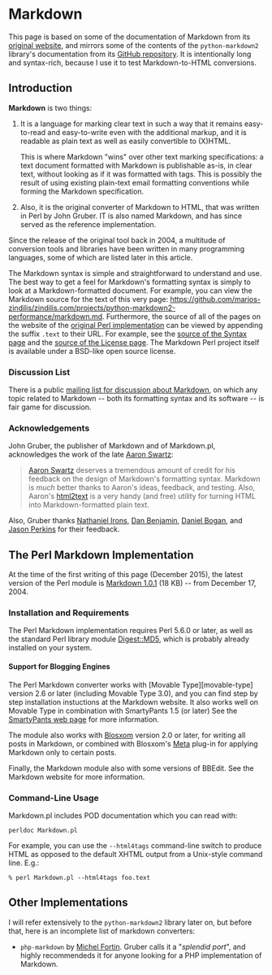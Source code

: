 <!-- -
Title: Markdown
Description: Notes and documentation on the markdown syntax and its converters
First Published: 2015-12-04
- -->

Markdown
========

This page is based on some of the documentation of Markdown from its 
[original website][daring-fireball], and mirrors some of the contents of the 
`python-markdown2` library's documentation from its 
[GitHub repository][python-markdown2]. It is intentionally long and 
syntax-rich, because I use it to test Markdown-to-HTML conversions.

  [daring-fireball]: https://daringfireball.net/projects/markdown/ "Markdown on Daring Fireball"
  [python-markdown2]: https://github.com/trentm/python-markdown2 "python-markdown2 on GitHub"

Introduction
------------

**Markdown** is two things:

1.  It is a language for marking clear text in such a way that it remains
    easy-to-read and easy-to-write even with the additional markup, and it is 
    readable as plain text as well as easily convertible to (X)HTML. 

    This is where Markdown "wins" over other text marking specifications: a 
    text document formatted with Markdown is publishable as-is, in clear text, 
    without looking as if it was formatted with tags. This is possibly the 
    result of using existing plain-text email formatting conventions while 
    forming the Markdown specification.

2.  Also, it is the original converter of Markdown to HTML, that was written in 
    Perl by John Gruber. IT is also named Markdown, and has since served as 
    the reference implementation.

Since the release of the original tool back in 2004, a multitude of conversion 
tools and libraries have been written in many programming languages, some of 
which are listed later in this article.

The Markdown syntax is simple and straightforward to understand and use. The 
best way to get a feel for Markdown's formatting syntax is simply to look 
at a Markdown-formatted document. For example, you can view the Markdown source 
for the text of this very page:
<https://github.com/marios-zindilis/zindilis.com/projects/python-markdown2-performance/markdown.md>.
Furthermore, the source of all of the pages on the website of the 
[original Perl implementation][daring-fireball] can be viewed by appending the 
suffix `.text` to their URL. For example, see the 
[source of the Syntax page][daring-fireball-syntax] and the 
[source of the License page][daring-fireball-license]. The Markdown Perl 
project itself is available under a BSD-like open source license.

  [daring-fireball-syntax]: https://daringfireball.net/projects/markdown/syntax.text "Markdown Syntax"
  [daring-fireball-license]: https://daringfireball.net/projects/markdown/license.text "Markdown License"

### Discussion List

There is a public [mailing list for discussion about Markdown][markdown-ml],
on which any topic related to Markdown -- both its formatting syntax and its 
software -- is fair game for discussion.

  [markdown-ml]: http://six.pairlist.net/mailman/listinfo/markdown-discuss "Markdown Mailing List"

### Acknowledgements ###

John Gruber, the publisher of Markdown and of Markdown.pl, acknowledges the 
work of the late [Aaron Swartz][]:

> [Aaron Swartz][] deserves a tremendous amount of credit for his feedback on 
> the design of Markdown's formatting syntax. Markdown is *much* better thanks
> to Aaron's ideas, feedback, and testing. Also, Aaron's [html2text][] is a 
> very handy (and free) utility for turning HTML into Markdown-formatted plain 
> text.

Also, Gruber thanks [Nathaniel Irons][], [Dan Benjamin][], [Daniel Bogan][], 
and [Jason Perkins][] for their feedback.

  [Aaron Swartz]:		http://www.aaronsw.com/
  [Nathaniel Irons]:	http://bumppo.net/
  [Dan Benjamin]:		http://hivelogic.com/
  [Daniel Bogan]:		http://waferbaby.com/
  [Jason Perkins]:		http://pressedpants.com/
  [html2text]:          http://www.aaronsw.com/2002/html2text/

The Perl Markdown Implementation
--------------------------------

At the time of the first writing of this page (December 2015), the latest 
version of the Perl module is [Markdown 1.0.1][perl-mod-download] (18 KB) -- 
from December 17, 2004.

  [perl-mod-download]: http://daringfireball.net/projects/downloads/Markdown_1.0.1.zip

### Installation and Requirements ###

The Perl Markdown implementation requires Perl 5.6.0 or later, as well as the 
standard Perl library module [Digest::MD5][perl-digest-md5], which is probably 
already installed on your system.

  [perl-digest-md5]: http://search.cpan.org/dist/Digest-MD5/MD5.pm "Perl Digest::MD5 Module"

#### Support for Blogging Engines ####

The Perl Markdown converter works with [Movable Type][movable-type] version 2.6 
or later (including Movable Type 3.0), and you can find step by step
installation instuctions at the Markdown website. It also works well on Movable
Type in combination with SmartyPants 1.5 (or later) See the 
[SmartyPants web page][smartypants] for more information.

  [smartypants]: http://daringfireball.net/projects/smartypants/ "SmartyPants"

The module also works with [Blosxom][blosxom] version 2.0 or later, for writing
all posts in Markdown, or combined with Blosxom's [Meta][blosxom-meta] plug-in
for applying Markdown only to certain posts.

  [blosxom]: http://blosxom.sourceforge.net/ "Blosxom"
  [blosxom-meta]: http://blosxom.sourceforge.net/plugins/meta/meta.htm "Blosxom Meta"

Finally, the Markdown module also with some versions of BBEdit. See the 
Markdown website for more information.

### Command-Line Usage ###

Markdown.pl includes POD documentation which you can read with:

    perldoc Markdown.pl

For example, you can use the `--html4tags` command-line switch to produce HTML 
as opposed to the default XHTML output from a Unix-style command line. E.g.:

    % perl Markdown.pl --html4tags foo.text

Other Implementations
---------------------

I will refer extensively to the `python-markdown2` library later on, but before
that, here is an incomplete list of markdown converters:

*   `php-markdown` by [Michel Fortin][]. Gruber calls it a "*splendid port*", 
    and highly recommendeds it for anyone looking for a PHP implementation of 
    Markdown.

  [Michel Fortin]:		http://www.michelf.com/projects/php-markdown/

